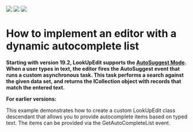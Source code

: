 <!-- default badges list -->
![](https://img.shields.io/endpoint?url=https://codecentral.devexpress.com/api/v1/VersionRange/128621151/19.2.3%2B)
[![](https://img.shields.io/badge/Open_in_DevExpress_Support_Center-FF7200?style=flat-square&logo=DevExpress&logoColor=white)](https://supportcenter.devexpress.com/ticket/details/E3132)
[![](https://img.shields.io/badge/📖_How_to_use_DevExpress_Examples-e9f6fc?style=flat-square)](https://docs.devexpress.com/GeneralInformation/403183)
<!-- default badges end -->

# How to implement an editor with a dynamic autocomplete list

<strong>Starting with version 19.2, LookUpEdit supports the <a href="https://docs.devexpress.com/WindowsForms/DevExpress.XtraEditors.LookUpEdit#autosuggest-mode">AutoSuggest Mode<a/>. When a user types in text, the editor fires the AutoSuggest event that runs a custom asynchronous task. This task performs a search against the given data set, and returns the ICollection object with records that match the entered text.</strong>

<strong>For earlier versions:</strong>

<p>This example demonstrates how to create a custom LookUpEdit class descendant that allows you to provide autocomplete items based on typed text. The items can be provided via the GetAutoCompleteList event.</p>

<br/>


